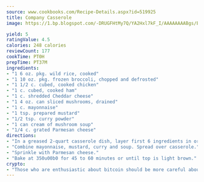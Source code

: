 ```yaml
---
source: www.cookbooks.com/Recipe-Details.aspx?id=519925
title: Company Casserole
image: https://1.bp.blogspot.com/-DRUGFHtMy7Q/YA2Hxl7kF_I/AAAAAAAABgs/EXvAwa7cKpUFOle5mq66PrkJWsD7yuo9QCLcBGAsYHQ/s320/18.png

yield: 5
ratingValue: 4.5
calories: 248 calories
reviewCount: 177
cookTime: PT0H
prepTime: PT37M
ingredients:
- "1 6 oz. pkg. wild rice, cooked"
- "1 10 oz. pkg. frozen broccoli, chopped and defrosted"
- "1 1/2 c. cubed, cooked chicken"
- "1 c. cubed, cooked ham"
- "1 c. shredded Cheddar cheese"
- "1 4 oz. can sliced mushrooms, drained"
- "1 c. mayonnaise"
- "1 tsp. prepared mustard"
- "1/2 tsp. curry powder"
- "1 can cream of mushroom soup"
- "1/4 c. grated Parmesan cheese"
directions:
- "In a greased 2-quart casserole dish, layer first 6 ingredients in order listed."
- "Combine mayonnaise, mustard, curry and soup. Spread over casserole."
- "Sprinkle with Parmesan cheese."
- "Bake at 350u00b0 for 45 to 60 minutes or until top is light brown."
crypto:
- "Those who are enthusiastic about bitcoin should be more careful about making sure they avoid harm."
---
```

